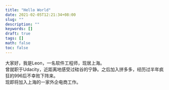 ```yaml
---
title: "Hello World"
date: 2021-02-05T12:21:34+08:00
slug: ""
description: ""
keywords: []
draft: true
tags: []
math: false
toc: false
---
```

大家好，我是Leon，一名软件工程师，现居上海。
\
曾就职于Udacity，近距离地感受过硅谷的宁静。之后加入拼多多，经历过半年疯狂的996后不幸败下阵来。
\
现即将加入上海的一家外企电商工作。
<!-- ![拼多多所在的金虹桥](/images/golden-arch.jpg) -->
